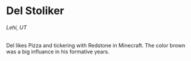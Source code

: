 # Del Stoliker
###### Lehi, UT
Del likes Pizza and tickering with Redstone in Minecraft. The color brown was a big influance in his formative years.
